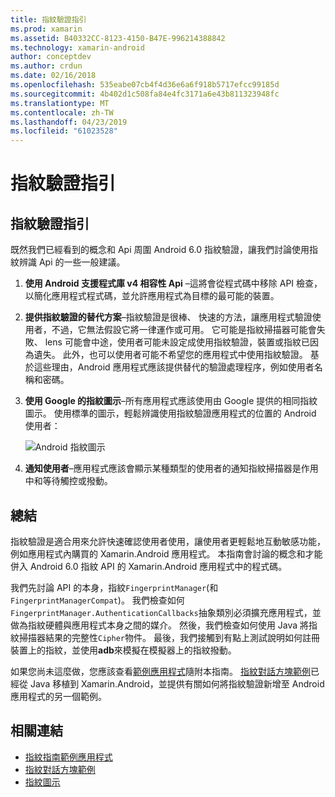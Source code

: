 ```yaml
---
title: 指紋驗證指引
ms.prod: xamarin
ms.assetid: B40332CC-8123-4150-B47E-996214388842
ms.technology: xamarin-android
author: conceptdev
ms.author: crdun
ms.date: 02/16/2018
ms.openlocfilehash: 535eabe07cb4f4d36e6a6f918b5717efcc99185d
ms.sourcegitcommit: 4b402d1c508fa84e4fc3171a6e43b811323948fc
ms.translationtype: MT
ms.contentlocale: zh-TW
ms.lasthandoff: 04/23/2019
ms.locfileid: "61023528"
---
```

# <a name="fingerprint-authentication-guidance"></a>指紋驗證指引

## <a name="fingerprint-authentication-guidance"></a>指紋驗證指引

既然我們已經看到的概念和 Api 周圍 Android 6.0 指紋驗證，讓我們討論使用指紋辨識 Api 的一些一般建議。

1. **使用 Android 支援程式庫 v4 相容性 Api** &ndash;這將會從程式碼中移除 API 檢查，以簡化應用程式程式碼，並允許應用程式為目標的最可能的裝置。
2. **提供指紋驗證的替代方案**&ndash;指紋驗證是很棒、 快速的方法，讓應用程式驗證使用者，不過，它無法假設它將一律運作或可用。 它可能是指紋掃描器可能會失敗、 lens 可能會中途，使用者可能未設定成使用指紋驗證，裝置或指紋已因為遺失。 此外，也可以使用者可能不希望您的應用程式中使用指紋驗證。 基於這些理由，Android 應用程式應該提供替代的驗證處理程序，例如使用者名稱和密碼。
3. **使用 Google 的指紋圖示**&ndash;所有應用程式應該使用由 Google 提供的相同指紋圖示。 使用標準的圖示，輕鬆辨識使用指紋驗證應用程式的位置的 Android 使用者： 
    
    ![Android 指紋圖示](summary-images/ic-fp-40px.png)
    
4. **通知使用者**&ndash;應用程式應該會顯示某種類型的使用者的通知指紋掃描器是作用中和等待觸控或撥動。 

## <a name="summary"></a>總結

指紋驗證是適合用來允許快速確認使用者使用，讓使用者更輕鬆地互動敏感功能，例如應用程式內購買的 Xamarin.Android 應用程式。 本指南會討論的概念和才能併入 Android 6.0 指紋 API 的 Xamarin.Android 應用程式中的程式碼。

我們先討論 API 的本身，指紋`FingerprintManager`(和`FingerprintManagerCompat`)。 我們檢查如何`FingerprintManager.AuthenticationCallbacks`抽象類別必須擴充應用程式，並做為指紋硬體與應用程式本身之間的媒介。 然後，我們檢查如何使用 Java 將指紋掃描器結果的完整性`Cipher`物件。 最後，我們接觸到有點上測試說明如何註冊裝置上的指紋，並使用**adb**來模擬在模擬器上的指紋撥動。 

如果您尚未這麼做，您應該查看[範例應用程式](https://github.com/xamarin/monodroid-samples/tree/master/FingerprintGuide)隨附本指南。 [指紋對話方塊範例](https://developer.xamarin.com/samples/monodroid/android-m/FingerprintDialog/)已經從 Java 移植到 Xamarin.Android，並提供有關如何將指紋驗證新增至 Android 應用程式的另一個範例。



## <a name="related-links"></a>相關連結

- [指紋指南範例應用程式](https://github.com/xamarin/monodroid-samples/tree/master/FingerprintGuide)
- [指紋對話方塊範例](https://developer.xamarin.com/samples/monodroid/android-m/FingerprintDialog/)
- [指紋圖示](https://raw.githubusercontent.com/xamarin/monodroid-samples/master/FingerprintGuide/FingerprintSampleApp/Resources/drawable-hdpi/ic_fp_40px.png)
